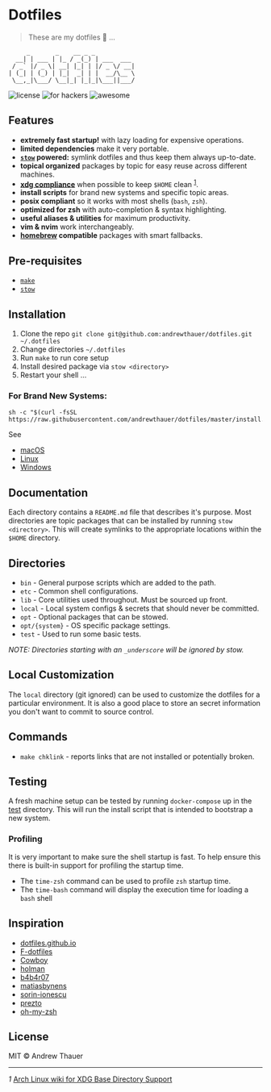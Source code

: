 # Dotfiles

> These are my dotfiles 🎉 ...

```
     _       _    __ _ _
  __| | ___ | |_ / _(_) | ___  ___
 / _` |/ _ \| __| |_| | |/ _ \/ __|
| (_| | (_) | |_|  _| | |  __/\__ \
 \__,_|\___/ \__|_| |_|_|\___||___/
```

![license](https://img.shields.io/github/license/andrewthauer/dotfiles?style=flat-square)
![for hackers](https://img.shields.io/badge/built%20for-hackers-50dd7e.svg?logo=dependabot&style=flat-square)
![awesome](https://img.shields.io/badge/pretty-awesome-ffc24b.svg?logo=sourcegraph&style=flat-square)

## Features

- **extremely fast startup!** with lazy loading for expensive operations.
- **limited dependencies** make it very portable.
- **[`stow`](https://www.gnu.org/software/stow/) powered:** symlink dotfiles and
  thus keep them always up-to-date.
- **topical organized** packages by topic for easy reuse across different
  machines.
- **[xdg compliance](https://specifications.freedesktop.org/basedir-spec/basedir-spec-latest.html)**
  when possible to keep `$HOME` clean <sup id="a1">[1](#f1)</sup>.
- **install scripts** for brand new systems and specific topic areas.
- **posix compliant** so it works with most shells (`bash`, `zsh`).
- **optimized for zsh** with auto-completion & syntax highlighting.
- **useful aliases & utilities** for maximum productivity.
- **vim & nvim** work interchangeably.
- **[homebrew](https://brew.sh) compatible** packages with smart fallbacks.

## Pre-requisites

- [`make`](https://www.gnu.org/software/make/)
- [`stow`](https://www.gnu.org/software/stow/stow.html)

## Installation

1. Clone the repo
   `git clone git@github.com:andrewthauer/dotfiles.git ~/.dotfiles`
2. Change directories `~/.dotfiles`
3. Run `make` to run core setup
4. Install desired package via `stow <directory>`
5. Restart your shell ...

### For Brand New Systems:

```shell
sh -c "$(curl -fsSL https://raw.githubusercontent.com/andrewthauer/dotfiles/master/install.sh)"
```

See

- [macOS](opt/macos/README.md)
- [Linux](opt/linux/README.md)
- [Windows](opt/windows/README.md)

## Documentation

Each directory contains a `README.md` file that describes it's purpose. Most
directories are topic packages that can be installed by running
`stow <directory>`. This will create symlinks to the appropriate locations
within the `$HOME` directory.

## Directories

- `bin` - General purpose scripts which are added to the path.
- `etc` - Common shell configurations.
- `lib` - Core utilities used throughout. Must be sourced up front.
- `local` - Local system configs & secrets that should never be committed.
- `opt` - Optional packages that can be stowed.
- `opt/{system}` - OS specific package settings.
- `test` - Used to run some basic tests.

_NOTE: Directories starting with an `_underscore` will be ignored by stow._

## Local Customization

The `local` directory (git ignored) can be used to customize the dotfiles for a
particular environment. It is also a good place to store an secret information
you don't want to commit to source control.

## Commands

- `make chklink` - reports links that are not installed or potentially broken.

## Testing

A fresh machine setup can be tested by running `docker-compose` up in the
[test](./test) directory. This will run the install script that is intended to
bootstrap a new system.

### Profiling

It is very important to make sure the shell startup is fast. To help ensure this
there is built-in support for profiling the startup time.

- The `time-zsh` command can be used to profile `zsh` startup time.
- The `time-bash` command will display the execution time for loading a `bash`
  shell

## Inspiration

- [dotfiles.github.io](https://dotfiles.github.io/)
- [F-dotfiles](https://github.com/Kraymer/F-dotfiles)
- [Cowboy](https://github.com/cowboy/dotfiles)
- [holman](https://github.com/holman/dotfiles)
- [b4b4r07](https://github.com/b4b4r07/dotfiles)
- [matiasbynens](https://github.com/mathiasbynens/dotfiles)
- [sorin-ionescu](https://github.com/sorin-ionescu/dotfiles)
- [prezto](https://github.com/sorin-ionescu/prezto)
- [oh-my-zsh](https://github.com/robbyrussell/oh-my-zsh)

## License

MIT © Andrew Thauer

---

<i id="f1">1</i>
[Arch Linux wiki for XDG Base Directory Support](https://wiki.archlinux.org/index.php/XDG_Base_Directory)
